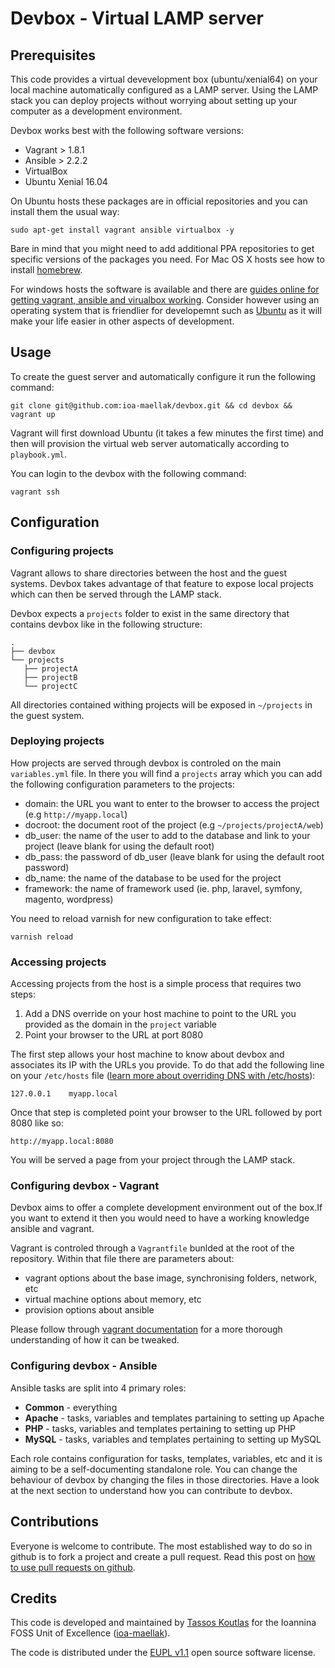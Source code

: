 # Devbox - Virtual LAMP server

## Prerequisites

This code provides a virtual devevelopment box (ubuntu/xenial64) on your local
machine automatically configured as a LAMP server. Using the LAMP stack you can
deploy projects without worrying about setting up your computer as a development
environment.

Devbox works best with the following software versions:

  - Vagrant > 1.8.1
  - Ansible > 2.2.2
  - VirtualBox
  - Ubuntu Xenial 16.04

On Ubuntu hosts these packages are in official repositories and you can
install them the usual way:

```
sudo apt-get install vagrant ansible virtualbox -y
```

Bare in mind that you might need to add additional PPA repositories to get
specific versions of the packages you need. For Mac OS X hosts see how to
install [homebrew](http://brew.sh/).

For windows hosts the software is available and there are
[guides online for getting vagrant, ansible and virualbox working](https://www.jeffgeerling.com/blog/2017/using-ansible-through-windows-10s-subsystem-linux).
Consider however using an operating system that is friendlier for developemnt
such as [Ubuntu](http://www.ubuntu.com/download/desktop) as it will make your
life easier in other aspects of development.

## Usage

To create the guest server and automatically configure it run the following
command:

```
git clone git@github.com:ioa-maellak/devbox.git && cd devbox && vagrant up
```

Vagrant will first download Ubuntu (it takes a few minutes the first time) and
then will provision the virtual web server automatically according to
`playbook.yml`.

You can login to the devbox with the following command:

```
vagrant ssh
```

## Configuration

### Configuring projects

Vagrant allows to share directories between the host and the guest
systems. Devbox takes advantage of that feature to expose local projects which
can then be served through the LAMP stack.

Devbox expects a `projects` folder to exist in the same directory that contains
devbox like in the following structure:

```
.
├── devbox
└── projects
   ├── projectA
   ├── projectB
   └── projectC
```

All directories contained withing projects will be exposed in `~/projects` in
the guest system.

### Deploying projects

How projects are served through devbox is controled on the main `variables.yml`
file. In there you will find a `projects` array which you can add the following
configuration parameters to the projects:

  - domain: the URL you want to enter to the browser to access the project (e.g `http://myapp.local`)
  - docroot: the document root of the project (e.g `~/projects/projectA/web`)
  - db_user: the name of the user to add to the database and link to your
  project (leave blank for using the default root)
  - db_pass: the password of db_user (leave blank for using the default root
  password)
  - db_name: the name of the database to be used for the project
  - framework: the name of framework used (ie. php, laravel, symfony, magento, wordpress)

You need to reload varnish for new configuration to take effect:

```
varnish reload
```

### Accessing projects

Accessing projects from the host is a simple process that requires two steps:

  1. Add a DNS override on your host machine to point to the URL you provided as
  the domain in the `project` variable
  2. Point your browser to the URL at port 8080

The first step allows your host machine to know about devbox and associates its
IP with the URLs you provide. To do that add the following line on your `/etc/hosts`
file ([learn more about overriding DNS with /etc/hosts](http://bencane.com/2013/10/29/managing-dns-locally-with-etchosts/)):

```
127.0.0.1    myapp.local
```

Once that step is completed point your browser to the URL followed by port 8080
like so:

```
http://myapp.local:8080
```

You will be served a page from your project through the LAMP stack.

### Configuring devbox - Vagrant

Devbox aims to offer a complete development environment out of the box.If you
want to extend it then you would need to have a working knowledge ansible and
vagrant.

Vagrant is controled through a `Vagrantfile` bunlded at the root of the
repository. Within that file there are parameters about:

  - vagrant options about the base image, synchronising folders, network, etc
  - virtual machine options about memory, etc
  - provision options about ansible

Please follow through [vagrant documentation](https://www.vagrantup.com/docs/)
for a more thorough understanding of how it can be tweaked.

### Configuring devbox - Ansible

Ansible tasks are split into 4 primary roles:

 - **Common** - everything
 - **Apache** - tasks, variables and templates partaining to setting up Apache
 - **PHP** - tasks, variables and templates pertaining to setting up PHP
 - **MySQL** - tasks, variables and templates pertaining to setting up MySQL

Each role contains configuration for tasks, templates, variables, etc and it is
aiming to be a self-documenting standalone role. You can change the behaviour of
devbox by changing the files in those directories. Have a look at the next
section to understand how you can contribute to devbox.

## Contributions

Everyone is welcome to contribute. The most established way to do so in github
is to fork a project and create a pull request. Read this post on
[how to use pull requests on github](https://help.github.com/articles/using-pull-requests/).

## Credits

This code is developed and maintained by
[Tassos Koutlas](https://github.com/tassoskoutlas) for the Ioannina FOSS Unit of
Excellence ([ioa-maellak](https://github.com/ioa-maellak/)).

The code is distributed under the
[EUPL v1.1](http://ec.europa.eu/idabc/eupl.html) open source software license.
